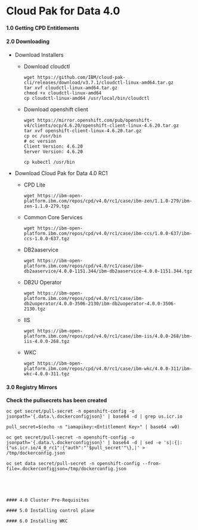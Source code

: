 # Cloud Pak for Data 4.0 



#### 1.0 Getting CPD Entitlements


#### 2.0 Downloading

- Download Installers


  - Download cloudctl
    ```
    wget https://github.com/IBM/cloud-pak-cli/releases/download/v3.7.1/cloudctl-linux-amd64.tar.gz
    tar xvf cloudctl-linux-amd64.tar.gz
    chmod +x cloudctl-linux-amd64
    cp cloudctl-linux-amd64 /usr/local/bin/cloudctl
    ```

  - Download openshift client
    ```
    wget https://mirror.openshift.com/pub/openshift-v4/clients/ocp/4.6.20/openshift-client-linux-4.6.20.tar.gz
    tar xvf openshift-client-linux-4.6.20.tar.gz
    cp oc /usr/bin
    # oc version
    Client Version: 4.6.20
    Server Version: 4.6.20

    cp kubectl /usr/bin
    ```


- Download Cloud Pak for Data 4.0 RC1

  - CPD Lite
    ```
    wget https://ibm-open-platform.ibm.com/repos/cpd/v4.0/rc1/case/ibm-zen/1.1.0-279/ibm-zen-1.1.0-279.tgz
    ```
  - Common Core Services
    ```
    wget https://ibm-open-platform.ibm.com/repos/cpd/v4.0/rc1/case/ibm-ccs/1.0.0-637/ibm-ccs-1.0.0-637.tgz
    ```
  - DB2aaservice
    ```
    wget https://ibm-open-platform.ibm.com/repos/cpd/v4.0/rc1/case/ibm-db2aaservice/4.0.0-1151.344/ibm-db2aaservice-4.0.0-1151.344.tgz
    ```
  - DB2U Operator
    ```
    wget https://ibm-open-platform.ibm.com/repos/cpd/v4.0/rc1/case/ibm-db2uoperator/4.0.0-3506-2130/ibm-db2uoperator-4.0.0-3506-2130.tgz
    ```
  - IIS
    ```
    wget https://ibm-open-platform.ibm.com/repos/cpd/v4.0/rc1/case/ibm-iis/4.0.0-268/ibm-iis-4.0.0-268.tgz
    ```
  - WKC
    ```
    wget https://ibm-open-platform.ibm.com/repos/cpd/v4.0/rc1/case/ibm-wkc/4.0.0-311/ibm-wkc-4.0.0-311.tgz
    ```

#### 3.0 Registry Mirrors

<b> Check the pullsecrets has been created</b>
```
oc get secret/pull-secret -n openshift-config -o jsonpath='{.data.\.dockerconfigjson}' | base64 -d | grep us.icr.io

pull_secret=$(echo -n "iamapikey:<Entitlement Key>" | base64 -w0)

oc get secret/pull-secret -n openshift-config -o jsonpath='{.data.\.dockerconfigjson}' | base64 -d | sed -e 's|:{|:{"us.icr.io/4_0_rc1":{"auth":"'$pull_secret'"\},|' > /tmp/dockerconfig.json
   
oc set data secret/pull-secret -n openshift-config --from-file=.dockerconfigjson=/tmp/dockerconfig.json
```
   
```
  
  
  
  
#### 4.0 Cluster Pre-Requisites

#### 5.0 Installing control plane

#### 6.0 Installing WKC


